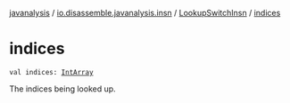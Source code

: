 [javanalysis](../../index.md) / [io.disassemble.javanalysis.insn](../index.md) / [LookupSwitchInsn](index.md) / [indices](./indices.md)

# indices

`val indices: `[`IntArray`](https://kotlinlang.org/api/latest/jvm/stdlib/kotlin/-int-array/index.html)

The indices being looked up.


